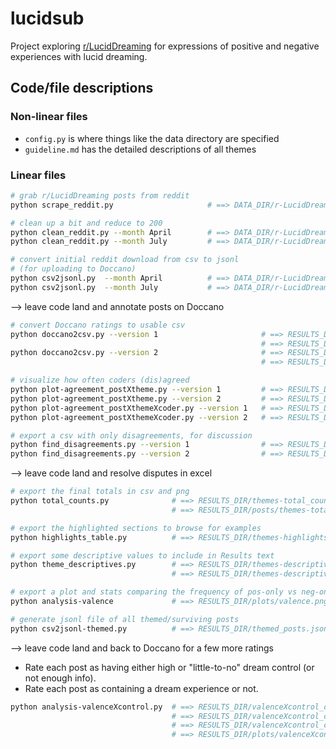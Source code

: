 # lucidsub

Project exploring [r/LucidDreaming](https://www.reddit.com/r/LucidDreaming/) for expressions of positive and negative experiences with lucid dreaming.


## Code/file descriptions

### Non-linear files

* `config.py` is where things like the data directory are specified
* `guideline.md` has the detailed descriptions of all themes

### Linear files

```bash
# grab r/LucidDreaming posts from reddit
python scrape_reddit.py                     # ==> DATA_DIR/r-LucidDreaming_<timestamp>.csv

# clean up a bit and reduce to 200
python clean_reddit.py --month April        # ==> DATA_DIR/r-LucidDreaming_2019April+200.csv
python clean_reddit.py --month July         # ==> DATA_DIR/r-LucidDreaming_2019July+200.csv

# convert initial reddit download from csv to jsonl
# (for uploading to Doccano)
python csv2jsonl.py  --month April          # ==> DATA_DIR/r-LucidDreaming_2019April+200.jsonl
python csv2jsonl.py  --month July           # ==> DATA_DIR/r-LucidDreaming_2019July+200.jsonl
```

--> leave code land and annotate posts on Doccano

```bash
# convert Doccano ratings to usable csv
python doccano2csv.py --version 1                       # ==> RESULTS_DIR/doccano-postXtheme_v1.csv
                                                        # ==> RESULTS_DIR/doccano-postXthemecoder_v1.csv
python doccano2csv.py --version 2                       # ==> RESULTS_DIR/doccano-postXtheme_v2.csv
                                                        # ==> RESULTS_DIR/doccano-postXthemecoder_v2.csv

# visualize how often coders (dis)agreed
python plot-agreement_postXtheme.py --version 1         # ==> RESULTS_DIR/doccano-postXtheme_v1.png
python plot-agreement_postXtheme.py --version 2         # ==> RESULTS_DIR/doccano-postXtheme_v2.png
python plot-agreement_postXthemeXcoder.py --version 1   # ==> RESULTS_DIR/doccano-postXthemeXcoder_v1.png
python plot-agreement_postXthemeXcoder.py --version 2   # ==> RESULTS_DIR/doccano-postXthemeXcoder_v2.png

# export a csv with only disagreements, for discussion
python find_disagreements.py --version 1                # ==> RESULTS_DIR/doccano-disagreements2solve_v1.csv
python find_disagreements.py --version 2                # ==> RESULTS_DIR/doccano-disagreements2solve_v2.csv
```

--> leave code land and resolve disputes in excel

```bash
# export the final totals in csv and png
python total_counts.py              # ==> RESULTS_DIR/themes-total_counts.csv
                                    # ==> RESULTS_DIR/posts/themes-total_counts.png

# export the highlighted sections to browse for examples
python highlights_table.py          # ==> RESULTS_DIR/themes-highlights_table.csv

# export some descriptive values to include in Results text
python theme_descriptives.py        # ==> RESULTS_DIR/themes-descriptives.csv
                                    # ==> RESULTS_DIR/themes-descriptives.json

# export a plot and stats comparing the frequency of pos-only vs neg-only
python analysis-valence             # ==> RESULTS_DIR/plots/valence.png

# generate jsonl file of all themed/surviving posts
python csv2jsonl-themed.py          # ==> RESULTS_DIR/themed_posts.jsonl
```

--> leave code land and back to Doccano for a few more ratings

* Rate each post as having either high or "little-to-no" dream control (or not enough info).
* Rate each post as containing a dream experience or not.

```bash
python analysis-valenceXcontrol.py  # ==> RESULTS_DIR/valenceXcontrol_chi2-expected.csv
                                    # ==> RESULTS_DIR/valenceXcontrol_chi2-observed.csv
                                    # ==> RESULTS_DIR/valenceXcontrol_chi2-stats.csv
                                    # ==> RESULTS_DIR/plots/valenceXcontrol.png
```
